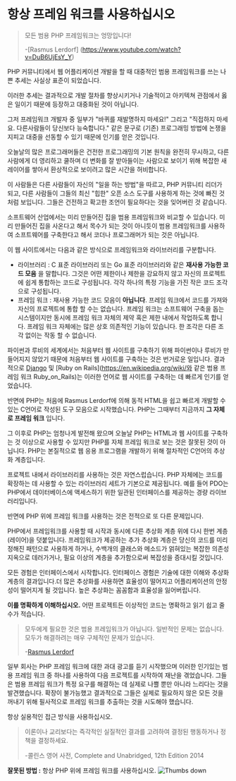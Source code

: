# 항상 프레임 워크를 사용하십시오 #

> 모든 범용 PHP 프레임워크는 엉망입니다!
>
>-[Rasmus Lerdorf] (https://www.youtube.com/watch?v=DuB6UjEsY_Y)

PHP 커뮤니티에서 웹 어플리케이션 개발을 할 때 대중적인 범용 프레임워크를 쓰는 나쁜 추세는 사실상 표준이 되었습니다.

이러한 추세는 결과적으로 개발 절차를 향상시키거나 기술적이고 아키텍쳐 관점에서 옳은 일이기 때문에 등장하고 대중화된 것이 아닙니다.

그저 프레임워크 개발자 중 일부가 "바퀴를 재발명하지 마세요!" 그리고 "직접하지 마세요. 다른사람들이 당신보다 능숙합니다." 같은 문구로 (기존) 프로그래밍 방법에 논쟁을 지피고 대중을 선동할 수 있기 때문에 인기를 얻은 것입니다.


오늘날의 많은 프로그래머들은 건전한 프로그래밍의 기본 원칙을 완전히 무시하고, 다른 사람에게 더 영리하고 쿨하며 더 변화를 잘 받아들이는 사람으로 보이기 위해 복잡한 새 레이어를 쌓아서 환상적으로 보이려고 많은 시간을 허비합니다.

이 사람들은 다른 사람들이 자신의 "일을 하는 방법"을 따르고, PHP 커뮤니티 리더가 되고, 다른 사람들이 그들의 최신 "힙한" 오픈 소스 도구를 사용하게 하는 것에 빠진 것 처럼 보입니다. 
그들은 건전하고 확고한 조언이 필요하다는 것을 잊어버린 것 같습니다.

소프트웨어 산업에서는 미리 만들어진 집을 범용 프레임워크와 비교할 수 있습니다.
미리 만들어진 집을 사온다고 해서 목수가 되는 것이 아니듯이 범용 프레임워크를 사용하여 소프트웨어를 구축한다고 해서 코더나 프로그래머가 되는 것은 아닙니다.

이 웹 사이트에서는 다음과 같은 방식으로 프레임워크와 라이브러리를 구분합니다.

* 라이브러리 : C 표준 라이브러리 또는 Go 표준 라이브러리와 같은 **재사용 가능한 코드 모음** 을 말합니다. 그것은 어떤 제한이나 제한을 강요하지 않고 자신의 프로젝트에 쉽게 통합하는 코드로 구성됩니다. 각각 하나의 특정 기능을 가진 작은 코드 조각으로 구성됩니다.
* 프레임 워크 : 재사용 가능한 코드 모음이 __아닙니다__. 프레임 워크에서 코드를 가져와 자신의 프로젝트에 통합 할 수는 없습니다. 프레임 워크는 소프트웨어 구축을 돕는 시스템이지만 동시에 프레임 워크 자체의 제약 혹은 제한 내에서 작업하도록 합니다. 프레임 워크 자체에는 많은 상호 의존적인 기능이 있습니다. 한 조각은 다른 조각 없이는 작동 할 수 없습니다.

파이썬과 루비의 세계에서는 처음부터 웹 사이트를 구축하기 위해 파이썬이나 루비가 만들어지지 않았기 때문에 처음부터 웹 사이트를 구축하는 것은 번거로운 일입니다. 결과적으로 [Django](https://en.wikipedia.org/wiki/Django_%28web_framework%29) 및 [Ruby on Rails](https://en.wikipedia.org/wiki/와 같은 범용 프레임 워크 Ruby_on_Rails)는 이러한 언어로 웹 사이트를 구축하는 데 빠르게 인기를 얻었습니다.

반면에 PHP는 처음에 Rasmus Lerdorf에 의해 동적 HTML을 쉽고 빠르게 개발할 수 있는 C언어로 작성된 도구 모음으로 시작했습니다. PHP는 그때부터 지금까지 **그 자체로 프레임 워크** 입니다.

그 이후로 PHP는 엄청나게 발전해 왔으며 오늘날 PHP는 HTML과 웹 사이트를 구축하는 것 이상으로 사용할 수 있지만 PHP를 자체 프레임 워크로 보는 것은 잘못된 것이 아닙니다. PHP는 본질적으로 웹 응용 프로그램을 개발하기 위해 절차적인 C언어의 추상화 계층입니다.

프로젝트 내에서 라이브러리를 사용하는 것은 자연스럽습니다. PHP 자체에는 코드를 확장하는 데 사용할 수 있는 라이브러리 세트가 기본으로 제공됩니다. 예를 들어 PDO는 PHP에서 데이터베이스에 액세스하기 위한 일관된 인터페이스를 제공하는 경량 라이브러리입니다.

반면에 PHP 위에 프레임 워크를 사용하는 것은 전적으로 또 다른 문제입니다.

PHP에서 프레임워크를 사용할 때 시작과 동시에  다른 추상화 계층 위에 다시 한번 계층(레이어)을 덧붙입니다. 프레임워크가 제공하는 추가 추상화 계층은 당신의 코드를 미리 정해진 패턴으로 사용하게 하거나, 수백개의 클래스와 메소드가 얽혀있는 복잡한 의존성 지옥으로 데러가거나, 필요 이상의 계층을 추가함으로써 복잡성을 증대시킬 것입니다.

모든 경험은 인터페이스에서 시작합니다. 인터페이스 경험은 기술에 대한 이해와 추상화 계층의 결과입니다.더 많은 추상화를 사용하면 효율성이 떨어지고 어플리케이션의 안정성이 떨어지게 될 것입니다. 높은 추상화는 꼼꼼함과 효율성을 잃어버립니다.

**이를 명확하게 이해하십시오.**  어떤 프로젝트든 이상적인 코드는 명확하고 읽기 쉽고 줄 수가 적습니다.

> 모두에게 필요한 것은 범용 프레임워크가 아닙니다. 일반적인 문제는 없습니다. 모두가 해결하려는 매우 구체적인 문제가 있습니다.
>
>-[Rasmus Lerdorf](https://www.youtube.com/watch?v=anr7DQnMMs0)

일부 회사는 PHP 프레임 워크에 대한 과대 광고를 듣기 시작했으며 이러한 인기있는 범용 프레임 워크 중 하나를 사용하여 다음 프로젝트를 시작하여 재난을 겪었습니다. 그들은 범용 프레임 워크가 특정 요구를 해결하는 데 실제로 나쁠 뿐만 아니라 느리다는 것을 발견했습니다. 확장이 불가능했고 결과적으로 그들은 실제로 필요하지 않은 모든 것을 꺼내기 위해 필사적으로 프레임 워크를 추출하는 것을 시도해야 했습니다.

항상 실용적인 접근 방식을 사용하십시오.

> 이론이나 교리보다는 즉각적인 실질적인 결과를 고려하여 결정된 행동하거나 정책을 결정하세요.
>
>-콜린스 영어 사전, Complete and Unabridged, 12th Edition 2014

**잘못된 방법 :** 항상 PHP 위에 프레임 워크를 사용하십시오. ![Thumbs down](https://phpthewrongway.com/img/thumbs-down.png)